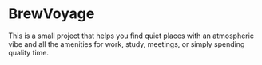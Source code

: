 # BrewVoyage
This is a small project that helps you find quiet places with an atmospheric vibe and all the amenities for work, study, meetings, or simply spending quality time.
